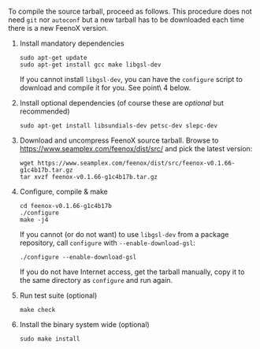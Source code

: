 To compile the source tarball, proceed as follows. This procedure does not need `git` nor `autoconf` but a new tarball has to be downloaded each time there is a new FeenoX version.

 1. Install mandatory dependencies

    ```terminal
    sudo apt-get update
    sudo apt-get install gcc make libgsl-dev
    ```

    If you cannot install `libgsl-dev`, you can have the `configure` script to download and compile it for you. See point\ 4 below.
    
 2. Install optional dependencies (of course these are _optional_ but recommended)
 
    ```terminal
    sudo apt-get install libsundials-dev petsc-dev slepc-dev
    ```

 3. Download and uncompress FeenoX source tarball. Browse to <https://www.seamplex.com/feenox/dist/src/> and pick the latest version:
 
 
    ```terminal
    wget https://www.seamplex.com/feenox/dist/src/feenox-v0.1.66-g1c4b17b.tar.gz
    tar xvzf feenox-v0.1.66-g1c4b17b.tar.gz
    ```
 
 4. Configure, compile & make
 
    ```terminal
    cd feenox-v0.1.66-g1c4b17b
    ./configure
    make -j4
    ```
    
    If you cannot (or do not want) to use `libgsl-dev` from a package repository, call `configure` with `--enable-download-gsl`:
    
    ```terminal
    ./configure --enable-download-gsl
    ```
    
    If you do not have Internet access, get the tarball manually, copy it to the same directory as `configure` and run again.

 5. Run test suite (optional)
 
    ```terminal
    make check
    ```

 6. Install the binary system wide (optional)
 
    ```terminal
    sudo make install
    ```
    

